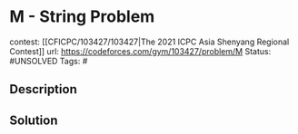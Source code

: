 # M - String Problem

contest: [[CFICPC/103427/103427|The 2021 ICPC Asia Shenyang Regional Contest]]
url: https://codeforces.com/gym/103427/problem/M
Status: #UNSOLVED
Tags: #

## Description

## Solution

